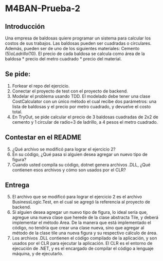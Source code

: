 # M4BAN-Prueba-2

## Introducción

Una empresa de baldosas quiere programar un sistema para calcular los costos de sus trabajos. Las baldosas pueden ser cuadradas o circulares. Además, pueden ser de uno de los siguientes materiales: Cemento ($5) o Ladrillo ($10). El precio de cada baldosa se calcula como área de la baldosa * precio del metro cuadrado * precio del material.

## Se pide:

1. Forkear el repo del ejercicio.
2. Conectar el proyecto de test con el proyecto de backend.
3. Modelar el problema usando TDD. El modelado debe tener una clase CostCalculator con un único método el cual recibe dos parámetros: una lista de baldosas y el precio por metro cuadrado, y devuelve el costo total.
4. En TryOut, se pide calcular el precio de 3 baldosas cuadradas de 2x2 de cemento y 1 circular de radio=3 de ladrillo, a 4 pesos el metro cuadrado.

## Contestar en el README

5. ¿Qué archivo se modificó para lograr el ejercicio 2?
6. En su código, ¿Qué pasa si alguien desea agregar un nuevo tipo de figura?
7. Cuando usted compila su código, dotnet genera archivos .DLL, ¿Qué contienen esos archivos y cómo son usados por el CLR?

## Entrega
5. El archivo que se modificó para lograr el ejercicio 2 es el archivo BusinessLogic.Test, en el cual se agregó la referencia al proyecto de backend.
6. Si alguien desea agregar un nuevo tipo de figura, lo ideal sería que, agregue una nueva clase que herede de la clase abstracta Tile, y deberá implementar el método Area. De la manera que está implementado el código, no tendría que crear una clase nueva, sino que agregar al método de la clase tile una nueva figura y su respectivo cálculo de área.
7. Los archivos .DLL contienen el código compilado de la aplicación, y son usados por el CLR para ejecutar la aplicación. El CLR es el entorno de ejecución de .NET, y es el encargado de compilar el código a lenguaje máquina, y de ejecutarlo.
